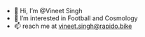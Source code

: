 - 👋 Hi, I’m @Vineet Singh
- 👀 I’m interested in Football and Cosmology
- 📫 reach me at vineet.singh@rapido.bike

<!---
Vineet-97/Vineet-97 is a ✨ special ✨ repository because its `README.md` (this file) appears on your GitHub profile.
You can click the Preview link to take a look at your changes.
--->
